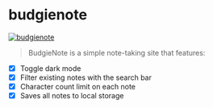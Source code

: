 # budgienote

[![budgienote](budgienote.jpg)](https://mughalk.github.io/BudgieNote/)

> BudgieNote is a simple note-taking site that features:
- [x] Toggle dark mode
- [x] Filter existing notes with the search bar
- [x] Character count limit on each note
- [x] Saves all notes to local storage
